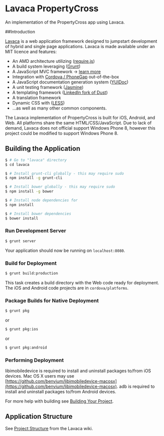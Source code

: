 Lavaca PropertyCross
======

An implementation of the PropertyCross app using Lavaca.

##Introduction

[Lavaca](http://getlavaca.com) is a web application framework designed to jumpstart development of hybrid and single page applications. Lavaca is made available under an MIT licence and features:

* An AMD architecture utilizing ([require.js](http://requirejs.org/))
* A build system leveraging ([Grunt](http://gruntjs.com/))
* A JavaScript MVC framework -> [learn more](3.0.-MVC-in-Lavaca)
* Integration with [Cordova / PhoneGap](http://phonegap.com) out-of-the-box
* A JavaScript documentation generation system ([YUIDoc](http://yui.github.io/yuidoc/))
* A unit testing framework ([Jasmine](https://jasmine.github.io/))
* A templating framework ([LinkedIn fork of Dust](http://linkedin.github.com/dustjs/))
* A translation framework
* Dynamic CSS with ([LESS](http://lesscss.org/))
* ...as well as many other common components.

The Lavaca implementation of PropertyCross is built for iOS, Android, and Web. All platforms share the same HTML/CSS/JavaScript. Due to lack of demand, Lavaca does not official support Windows Phone 8, however this project could be modified to support Windows Phone 8. 

## Building the Application

```bash
$ # Go to "lavaca" directory
$ cd lavaca

$ # Install grunt-cli globally - this may require sudo
$ npm install -g grunt-cli

$ # Install bower globally - this may require sudo
$ npm install -g bower

$ # Install node dependencies for
$ npm install

$ # Install bower dependencies
$ bower install
```

### Run Development Server

```bash
$ grunt server
```

Your application should now be running on `localhost:8080`.

### Build for Deployment

```bash
$ grunt build:production
```

This task creates a build directory with the Web code ready for deployment. The iOS and Android code projects are in `cordova/platforms`.

### Package Builds for Native Deployment

```bash
$ grunt pkg
```

or

```bash
$ grunt pkg:ios
```

or

```bash
$ grunt pkg:android
```

### Performing Deployment
libimobiledevice is required to install and uninstall packages to/from iOS devices. Mac OS X users may use [https://github.com/benvium/libimobiledevice-macosx](https://github.com/benvium/libimobiledevice-macosx).
adb is required to install and uninstall packages to/from Android devices.

For more help with building see [Building Your Project](https://github.com/mutualmobile/lavaca/wiki/2.1.-Building-Your-Project).

## Application Structure

See [Project Structure](http://getlavaca.com/#/guide/Project-Structure#@10) from the Lavaca wiki.
